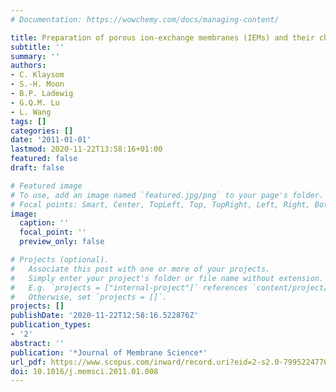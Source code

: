 ```yaml
---
# Documentation: https://wowchemy.com/docs/managing-content/

title: Preparation of porous ion-exchange membranes (IEMs) and their characterizations
subtitle: ''
summary: ''
authors:
- C. Klaysom
- S.-H. Moon
- B.P. Ladewig
- G.Q.M. Lu
- L. Wang
tags: []
categories: []
date: '2011-01-01'
lastmod: 2020-11-22T13:58:16+01:00
featured: false
draft: false

# Featured image
# To use, add an image named `featured.jpg/png` to your page's folder.
# Focal points: Smart, Center, TopLeft, Top, TopRight, Left, Right, BottomLeft, Bottom, BottomRight.
image:
  caption: ''
  focal_point: ''
  preview_only: false

# Projects (optional).
#   Associate this post with one or more of your projects.
#   Simply enter your project's folder or file name without extension.
#   E.g. `projects = ["internal-project"]` references `content/project/deep-learning/index.md`.
#   Otherwise, set `projects = []`.
projects: []
publishDate: '2020-11-22T12:58:16.522876Z'
publication_types:
- '2'
abstract: ''
publication: '*Journal of Membrane Science*'
url_pdf: https://www.scopus.com/inward/record.uri?eid=2-s2.0-79952247766&doi=10.1016%2fj.memsci.2011.01.008&partnerID=40&md5=28799edf75a7e23678513915f2f42a2d
doi: 10.1016/j.memsci.2011.01.008
---
```


